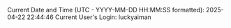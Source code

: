 Current Date and Time (UTC - YYYY-MM-DD HH:MM:SS formatted): 2025-04-22 22:44:46
Current User's Login: luckyaiman
